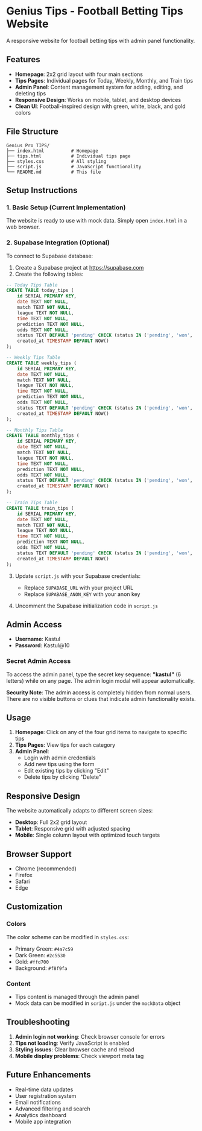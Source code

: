 # Genius Tips - Football Betting Tips Website

A responsive website for football betting tips with admin panel functionality.

## Features

- **Homepage**: 2x2 grid layout with four main sections
- **Tips Pages**: Individual pages for Today, Weekly, Monthly, and Train tips
- **Admin Panel**: Content management system for adding, editing, and deleting tips
- **Responsive Design**: Works on mobile, tablet, and desktop devices
- **Clean UI**: Football-inspired design with green, white, black, and gold colors

## File Structure

```
Genius Pro TIPS/
├── index.html          # Homepage
├── tips.html           # Individual tips page
├── styles.css          # All styling
├── script.js           # JavaScript functionality
└── README.md           # This file
```

## Setup Instructions

### 1. Basic Setup (Current Implementation)
The website is ready to use with mock data. Simply open `index.html` in a web browser.

### 2. Supabase Integration (Optional)
To connect to Supabase database:

1. Create a Supabase project at https://supabase.com
2. Create the following tables:

```sql
-- Today Tips Table
CREATE TABLE today_tips (
    id SERIAL PRIMARY KEY,
    date TEXT NOT NULL,
    match TEXT NOT NULL,
    league TEXT NOT NULL,
    time TEXT NOT NULL,
    prediction TEXT NOT NULL,
    odds TEXT NOT NULL,
    status TEXT DEFAULT 'pending' CHECK (status IN ('pending', 'won', 'lost', 'draw')),
    created_at TIMESTAMP DEFAULT NOW()
);

-- Weekly Tips Table
CREATE TABLE weekly_tips (
    id SERIAL PRIMARY KEY,
    date TEXT NOT NULL,
    match TEXT NOT NULL,
    league TEXT NOT NULL,
    time TEXT NOT NULL,
    prediction TEXT NOT NULL,
    odds TEXT NOT NULL,
    status TEXT DEFAULT 'pending' CHECK (status IN ('pending', 'won', 'lost', 'draw')),
    created_at TIMESTAMP DEFAULT NOW()
);

-- Monthly Tips Table
CREATE TABLE monthly_tips (
    id SERIAL PRIMARY KEY,
    date TEXT NOT NULL,
    match TEXT NOT NULL,
    league TEXT NOT NULL,
    time TEXT NOT NULL,
    prediction TEXT NOT NULL,
    odds TEXT NOT NULL,
    status TEXT DEFAULT 'pending' CHECK (status IN ('pending', 'won', 'lost', 'draw')),
    created_at TIMESTAMP DEFAULT NOW()
);

-- Train Tips Table
CREATE TABLE train_tips (
    id SERIAL PRIMARY KEY,
    date TEXT NOT NULL,
    match TEXT NOT NULL,
    league TEXT NOT NULL,
    time TEXT NOT NULL,
    prediction TEXT NOT NULL,
    odds TEXT NOT NULL,
    status TEXT DEFAULT 'pending' CHECK (status IN ('pending', 'won', 'lost', 'draw')),
    created_at TIMESTAMP DEFAULT NOW()
);
```

3. Update `script.js` with your Supabase credentials:
   - Replace `SUPABASE_URL` with your project URL
   - Replace `SUPABASE_ANON_KEY` with your anon key

4. Uncomment the Supabase initialization code in `script.js`

## Admin Access

- **Username**: Kastul
- **Password**: Kastul@10

### Secret Admin Access
To access the admin panel, type the secret key sequence: **"kastul"** (6 letters) while on any page. The admin login modal will appear automatically.

**Security Note**: The admin access is completely hidden from normal users. There are no visible buttons or clues that indicate admin functionality exists.

## Usage

1. **Homepage**: Click on any of the four grid items to navigate to specific tips
2. **Tips Pages**: View tips for each category
3. **Admin Panel**: 
   - Login with admin credentials
   - Add new tips using the form
   - Edit existing tips by clicking "Edit"
   - Delete tips by clicking "Delete"

## Responsive Design

The website automatically adapts to different screen sizes:
- **Desktop**: Full 2x2 grid layout
- **Tablet**: Responsive grid with adjusted spacing
- **Mobile**: Single column layout with optimized touch targets

## Browser Support

- Chrome (recommended)
- Firefox
- Safari
- Edge

## Customization

### Colors
The color scheme can be modified in `styles.css`:
- Primary Green: `#4a7c59`
- Dark Green: `#2c5530`
- Gold: `#ffd700`
- Background: `#f8f9fa`

### Content
- Tips content is managed through the admin panel
- Mock data can be modified in `script.js` under the `mockData` object

## Troubleshooting

1. **Admin login not working**: Check browser console for errors
2. **Tips not loading**: Verify JavaScript is enabled
3. **Styling issues**: Clear browser cache and reload
4. **Mobile display problems**: Check viewport meta tag

## Future Enhancements

- Real-time data updates
- User registration system
- Email notifications
- Advanced filtering and search
- Analytics dashboard
- Mobile app integration

